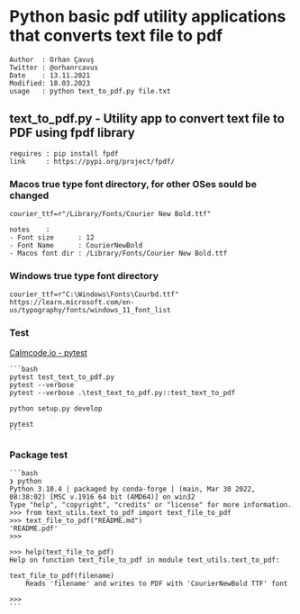 # Python basic pdf utility applications that converts text file to pdf

    Author  : Orhan Çavuş
    Twitter : @orhanrcavus
    Date    : 13.11.2021
    Modified: 18.03.2023
    usage   : python text_to_pdf.py file.txt

## text_to_pdf.py - Utility app to convert text file to PDF using fpdf library

    requires : pip install fpdf  
    link     : https://pypi.org/project/fpdf/ 

### Macos true type font directory, for other OSes sould be changed

    courier_ttf=r"/Library/Fonts/Courier New Bold.ttf" 

    notes    :  
    - Font size      : 12  
    - Font Name      : CourierNewBold    
    - Macos font dir : /Library/Fonts/Courier New Bold.ttf  

### Windows true type font directory

    courier_ttf=r"C:\Windows\Fonts\Courbd.ttf"
    https://learn.microsoft.com/en-us/typography/fonts/windows_11_font_list

### Test

[Calmcode.io - pytest](https://calmcode.io/pytest/introduction.html)

    ```bash
    pytest test_text_to_pdf.py
    pytest --verbose
    pytest --verbose .\test_text_to_pdf.py::test_text_to_pdf

    python setup.py develop

    pytest
    ```

### Package test

    ```bash
    ❯ python
    Python 3.10.4 | packaged by conda-forge | (main, Mar 30 2022, 08:38:02) [MSC v.1916 64 bit (AMD64)] on win32
    Type "help", "copyright", "credits" or "license" for more information.
    >>> from text_utils.text_to_pdf import text_file_to_pdf
    >>> text_file_to_pdf("README.md")
    'README.pdf'
    >>>

    >>> help(text_file_to_pdf)
    Help on function text_file_to_pdf in module text_utils.text_to_pdf:

    text_file_to_pdf(filename)
        Reads 'filename' and writes to PDF with 'CourierNewBold TTF' font

    >>>
    ```
